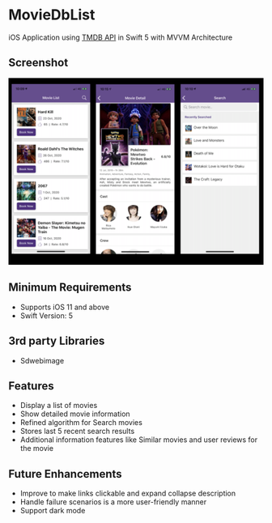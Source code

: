 # MovieDbList

iOS Application using [TMDB API](https://www.themoviedb.org/) in Swift 5 with MVVM Architecture

## Screenshot 
![alt text](https://github.com/hiteshborse12/MovieDbList/blob/master/screenshot.png)

## Minimum Requirements
- Supports iOS 11 and above
- Swift Version: 5

## 3rd party Libraries
- Sdwebimage

## Features

- Display a list of movies
- Show detailed movie information
- Refined algorithm for Search movies
- Stores last 5 recent search results
- Additional information features like Similar movies and user reviews for the movie

## Future Enhancements  
- Improve to make links clickable and expand collapse description
- Handle failure scenarios is a more user-friendly manner
- Support dark mode
